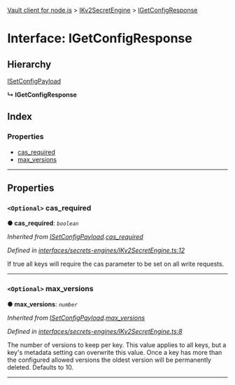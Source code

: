 [Vault client for node.js](../README.md) > [IKv2SecretEngine](../modules/ikv2secretengine.md) > [IGetConfigResponse](../interfaces/ikv2secretengine.igetconfigresponse.md)

# Interface: IGetConfigResponse

## Hierarchy

 [ISetConfigPayload](ikv2secretengine.isetconfigpayload.md)

**↳ IGetConfigResponse**

## Index

### Properties

* [cas_required](ikv2secretengine.igetconfigresponse.md#cas_required)
* [max_versions](ikv2secretengine.igetconfigresponse.md#max_versions)

---

## Properties

<a id="cas_required"></a>

### `<Optional>` cas_required

**● cas_required**: *`boolean`*

*Inherited from [ISetConfigPayload](ikv2secretengine.isetconfigpayload.md).[cas_required](ikv2secretengine.isetconfigpayload.md#cas_required)*

*Defined in [interfaces/secrets-engines/IKv2SecretEngine.ts:12](https://github.com/theogravity/vault-client/blob/e1877fc/src/interfaces/secrets-engines/IKv2SecretEngine.ts#L12)*

If true all keys will require the cas parameter to be set on all write requests.

___
<a id="max_versions"></a>

### `<Optional>` max_versions

**● max_versions**: *`number`*

*Inherited from [ISetConfigPayload](ikv2secretengine.isetconfigpayload.md).[max_versions](ikv2secretengine.isetconfigpayload.md#max_versions)*

*Defined in [interfaces/secrets-engines/IKv2SecretEngine.ts:8](https://github.com/theogravity/vault-client/blob/e1877fc/src/interfaces/secrets-engines/IKv2SecretEngine.ts#L8)*

The number of versions to keep per key. This value applies to all keys, but a key's metadata setting can overwrite this value. Once a key has more than the configured allowed versions the oldest version will be permanently deleted. Defaults to 10.

___

